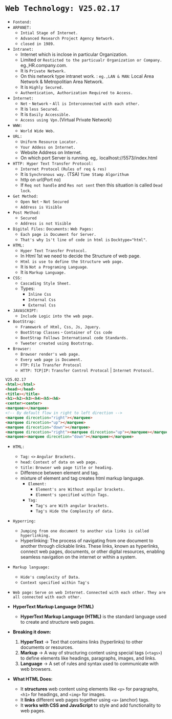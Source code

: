 # `Web Technology: V25.02.17` 
- `Fontend:`
- `ARPANET:`
  - `Intial Stage of Internet.`
  - `Advanced Research Project Agency Network.`
  - `closed in 1989.`
- `Intranet:` 
  - Internet which is inclose in particular Organization.
  - Limited or `Resticted to the particualr Organization or Company.` eg.,HR.company.com.
  - It is `Private Network.`
  - On this network type intranet work. : `eg.,LAN & MAN`: Local Area Network & Metropolitian Area Network.
  - It is `Highly Secured.` 
  - `Authentication, Authorization Required to Access.`
- `Internet:`
  - `Net` - `Network` - `All is Interconnected with each other.`
  - It is `less Secured.`
  - It is `Easily Accessible.`
  - `Access using Vpn.`(Virtual Private Network)
- `WWW:`
  - `World Wide Web.`
- `URL:`
  - `Uniform Resource Locator.`
  - `Your Addess on Internet.`
  - Website Address on Internet. 
  - On which port Server is running. eg,. localhost://5573/index.html
- `HTTP: Hyper Text Transfer Protocol:`
  - `Internet Protocol` `(Rules of req & res)` 
  - It is `Synchronous way.` (TSA) `Time Stamp Algorithum`
  - http on url(Port no)
  - If `Req not handle` and `Res not sent` then this situation is called `Dead lock`.
- `Get Method:`
  - `Open Net` - `Not Secured`
  - `Address is Visible`
- `Post Method:`
  - `Secured`
  - `Address is not Visible`
- `Digital Files:` `Documents:` `Web Pages:`
  - `Each page is Document for Server.`
  - `That's why 1s't line of code in html is` `Docktype="html"`.
- `HTML:`
  - `Hyper Text Transfer Protocol.`
  - In Html 1st we need to decide the Structure of web page.
  - `Html is use to define the Structure web page.`
  - It is `Not a Programing Language`.
  - It is `Markup Language.`
- `CSS:`
  - `Cascading Style Sheet.`
  - Types:
    - `Inline Css`
    - `Internal Css`
    - `External Css`
- `JAVASCRIPT:`
  - `Include Logic into the web page.`
- `BootStrap:`
  - `Framework of Html, Css, Js, Jquery.`
  - `BootStrap Classes` - `Container of Css code`
  - `BootStrap Follows International code Standards.` 
  - `Tweeter created using Bootstrap.`   
- `Browser:`
  - `Browser render's web page.`
  - `Every web page is Document.`
  - `FTP:` `File Transfer Protocol`
  - `HTTP: TCP|IP:` `Transfer Control Protocal` | `Internet Protocol.`

```html
V25.02.17
<html></html>
<head></head>
<title></title>
<h1><h2><h3><h4><h5><h6> 
<center><center>
<marquee></marquee>  
<!-- By default flow in right to left direction -->
<marquee direcetion="right"></marquee>  
<marquee direcetion="up"></marquee>  
<marquee direcetion="down"></marquee>
<marquee direcetion="right"><marquee direcetion="up"></marquee></marquee>
<marquee><marquee direcetion="down"></marquee></marquee>  
```
- `HTML:`
  - `Tag:` `<>` `Angular Brackets.`
  - `head:` `Context of data on web page.`
  - `title:` `Browser web page title or heading.`
  - Difference between element and tag.
  - mixture of element and tag creates html markup language.
    - `Element:`
      - `Element's are Without angular brackets.`
      - `Element's specified within Tags.`
    - `Tag:`
      - `Tag's are With angular brackets.`
      - `Tag's Hide the Complexity of data.`    
 - `Hyperring:` 
   - `Jumping from one document to another via links is called hyperlinking.`
   - Hyperlinking: The process of navigating from one document to another through clickable links. These links, known as hyperlinks, connect web pages, documents, or other digital resources, enabling seamless navigation on the internet or within a system.
 - `Markup language:` 
   - `Hide's complexity of Data.` 
   - `Context specified within Tag's`
 - `Web page:` `Serve on web Internet.` `Connected with each other.` `They are all connected with each other.`   

- **HyperText Markup Language (HTML)**
  - **HyperText Markup Language (HTML)** is the standard language used to create and structure web pages.  

- **Breaking it down:**  
  1. **HyperText** → Text that contains links (hyperlinks) to other documents or resources.  
  2. **Markup** → A way of structuring content using special tags (`<tags>`) to define elements like headings, paragraphs, images, and links.  
  3. **Language** → A set of rules and syntax used to communicate with web browsers.  

- **What HTML Does:**  
  - It **structures** web content using elements like `<p>` for paragraphs, `<h1>` for headings, and `<img>` for images.  
  - It **links** different web pages together using `<a>` (anchor) tags.  
  - It **works with CSS and JavaScript** to style and add functionality to web pages.  
